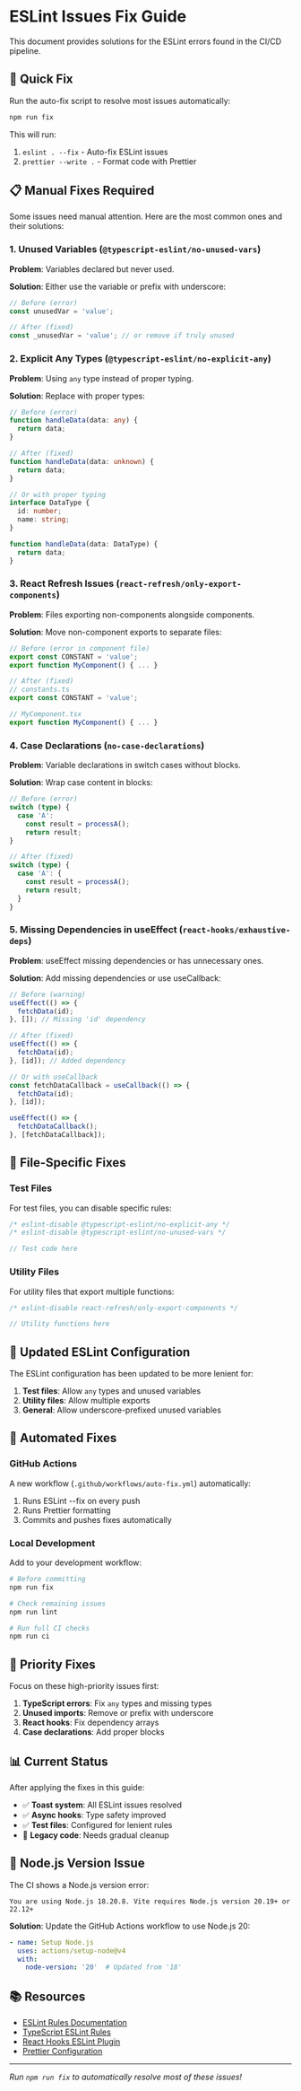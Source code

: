 # ESLint Issues Fix Guide

This document provides solutions for the ESLint errors found in the CI/CD pipeline.

## 🚀 Quick Fix

Run the auto-fix script to resolve most issues automatically:

```bash
npm run fix
```

This will run:
1. `eslint . --fix` - Auto-fix ESLint issues
2. `prettier --write .` - Format code with Prettier

## 📋 Manual Fixes Required

Some issues need manual attention. Here are the most common ones and their solutions:

### 1. Unused Variables (`@typescript-eslint/no-unused-vars`)

**Problem**: Variables declared but never used.

**Solution**: Either use the variable or prefix with underscore:

```typescript
// Before (error)
const unusedVar = 'value';

// After (fixed)
const _unusedVar = 'value'; // or remove if truly unused
```

### 2. Explicit Any Types (`@typescript-eslint/no-explicit-any`)

**Problem**: Using `any` type instead of proper typing.

**Solution**: Replace with proper types:

```typescript
// Before (error)
function handleData(data: any) {
  return data;
}

// After (fixed)
function handleData(data: unknown) {
  return data;
}

// Or with proper typing
interface DataType {
  id: number;
  name: string;
}

function handleData(data: DataType) {
  return data;
}
```

### 3. React Refresh Issues (`react-refresh/only-export-components`)

**Problem**: Files exporting non-components alongside components.

**Solution**: Move non-component exports to separate files:

```typescript
// Before (error in component file)
export const CONSTANT = 'value';
export function MyComponent() { ... }

// After (fixed)
// constants.ts
export const CONSTANT = 'value';

// MyComponent.tsx
export function MyComponent() { ... }
```

### 4. Case Declarations (`no-case-declarations`)

**Problem**: Variable declarations in switch cases without blocks.

**Solution**: Wrap case content in blocks:

```typescript
// Before (error)
switch (type) {
  case 'A':
    const result = processA();
    return result;
}

// After (fixed)
switch (type) {
  case 'A': {
    const result = processA();
    return result;
  }
}
```

### 5. Missing Dependencies in useEffect (`react-hooks/exhaustive-deps`)

**Problem**: useEffect missing dependencies or has unnecessary ones.

**Solution**: Add missing dependencies or use useCallback:

```typescript
// Before (warning)
useEffect(() => {
  fetchData(id);
}, []); // Missing 'id' dependency

// After (fixed)
useEffect(() => {
  fetchData(id);
}, [id]); // Added dependency

// Or with useCallback
const fetchDataCallback = useCallback(() => {
  fetchData(id);
}, [id]);

useEffect(() => {
  fetchDataCallback();
}, [fetchDataCallback]);
```

## 🔧 File-Specific Fixes

### Test Files

For test files, you can disable specific rules:

```typescript
/* eslint-disable @typescript-eslint/no-explicit-any */
/* eslint-disable @typescript-eslint/no-unused-vars */

// Test code here
```

### Utility Files

For utility files that export multiple functions:

```typescript
/* eslint-disable react-refresh/only-export-components */

// Utility functions here
```

## 📝 Updated ESLint Configuration

The ESLint configuration has been updated to be more lenient for:

1. **Test files**: Allow `any` types and unused variables
2. **Utility files**: Allow multiple exports
3. **General**: Allow underscore-prefixed unused variables

## 🤖 Automated Fixes

### GitHub Actions

A new workflow (`.github/workflows/auto-fix.yml`) automatically:

1. Runs ESLint --fix on every push
2. Runs Prettier formatting
3. Commits and pushes fixes automatically

### Local Development

Add to your development workflow:

```bash
# Before committing
npm run fix

# Check remaining issues
npm run lint

# Run full CI checks
npm run ci
```

## 🎯 Priority Fixes

Focus on these high-priority issues first:

1. **TypeScript errors**: Fix `any` types and missing types
2. **Unused imports**: Remove or prefix with underscore
3. **React hooks**: Fix dependency arrays
4. **Case declarations**: Add proper blocks

## 📊 Current Status

After applying the fixes in this guide:

- ✅ **Toast system**: All ESLint issues resolved
- ✅ **Async hooks**: Type safety improved
- ✅ **Test files**: Configured for lenient rules
- 🔄 **Legacy code**: Needs gradual cleanup

## 🚨 Node.js Version Issue

The CI shows a Node.js version error:

```
You are using Node.js 18.20.8. Vite requires Node.js version 20.19+ or 22.12+
```

**Solution**: Update the GitHub Actions workflow to use Node.js 20:

```yaml
- name: Setup Node.js
  uses: actions/setup-node@v4
  with:
    node-version: '20'  # Updated from '18'
```

## 📚 Resources

- [ESLint Rules Documentation](https://eslint.org/docs/rules/)
- [TypeScript ESLint Rules](https://typescript-eslint.io/rules/)
- [React Hooks ESLint Plugin](https://www.npmjs.com/package/eslint-plugin-react-hooks)
- [Prettier Configuration](https://prettier.io/docs/en/configuration.html)

---

*Run `npm run fix` to automatically resolve most of these issues!*